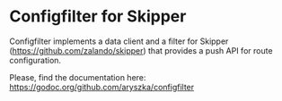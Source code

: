 # Configfilter for Skipper

Configfilter implements a data client and a filter for Skipper (https://github.com/zalando/skipper) that provides
a push API for route configuration.

Please, find the documentation here: https://godoc.org/github.com/aryszka/configfilter
